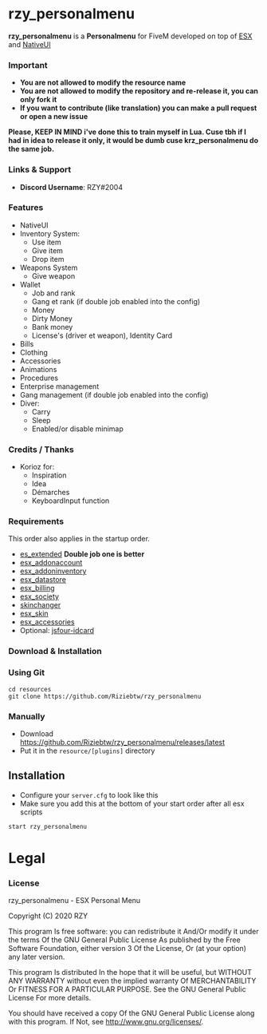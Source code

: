 # rzy_personalmenu
**rzy_personalmenu** is a **Personalmenu** for FiveM developed on top of [ESX](https://github.com/ESX-Org/es_extended) and [NativeUI](https://github.com/FrazzIe/NativeUILua)

### Important
- **You are not allowed to modify the resource name**
- **You are not allowed to modify the repository and re-release it, you can only fork it**
- **If you want to contribute (like translation) you can make a pull request or open a new issue**

**Please, KEEP IN MIND i've done this to train myself in Lua. Cuse tbh if I had in idea to release it only, it would be dumb cuse krz_personalmenu do the same job.**

### Links & Support
- **Discord Username**: RZY#2004


### Features
- NativeUI
- Inventory System:
    - Use item
    - Give item
    - Drop item
- Weapons System
    - Give weapon
- Wallet
    - Job and rank
    - Gang et rank (if double job enabled into the config)
    - Money
    - Dirty Money
    - Bank money
    - License's (driver et weapon), Identity Card
- Bills
- Clothing
- Accessories
- Animations
- Procedures
- Enterprise management
- Gang management (if double job enabled into the config)
- Diver:
    - Carry
    - Sleep
    - Enabled/or disable minimap

### Credits / Thanks
- Korioz for:
    - Inspiration
    - Idea
    - Démarches
    - KeyboardInput function

### Requirements
This order also applies in the startup order.

- [es_extended](https://github.com/ESX-Org/es_extended) **Double job one is better**
- [esx_addonaccount](https://github.com/ESX-Org/esx_addonaccount)
- [esx_addoninventory](https://github.com/ESX-Org/esx_addoninventory)
- [esx_datastore](https://github.com/ESX-Org/esx_datastore)
- [esx_billing](https://github.com/ESX-Org/esx_billing)
- [esx_society](https://github.com/ESX-Org/esx_society)
- [skinchanger](https://github.com/ESX-Org/skinchanger)
- [esx_skin](https://github.com/ESX-Org/esx_skin)
- [esx_accessories](https://github.com/ESX-Org/esx_accessories)
- Optional: [jsfour-idcard](https://github.com/jonassvensson4/jsfour-idcard)

### Download & Installation

### Using Git

```
cd resources
git clone https://github.com/Riziebtw/rzy_personalmenu
```

### Manually
- Download https://github.com/Riziebtw/rzy_personalmenu/releases/latest
- Put it in the `resource/[plugins]` directory

## Installation
- Configure your `server.cfg` to look like this
- Make sure you add this at the bottom of your start order after all esx scripts

```
start rzy_personalmenu
```
# Legal
### License
rzy_personalmenu - ESX Personal Menu

Copyright (C) 2020 RZY

This program Is free software: you can redistribute it And/Or modify it under the terms Of the GNU General Public License As published by the Free Software Foundation, either version 3 Of the License, Or (at your option) any later version.

This program Is distributed In the hope that it will be useful, but WITHOUT ANY WARRANTY without even the implied warranty Of MERCHANTABILITY Or FITNESS FOR A PARTICULAR PURPOSE. See the GNU General Public License For more details.

You should have received a copy Of the GNU General Public License along with this program. If Not, see http://www.gnu.org/licenses/.
